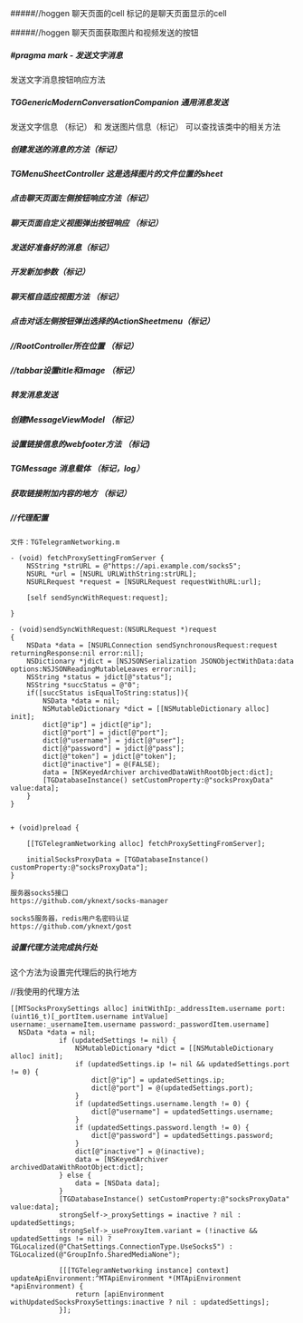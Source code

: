 #####//hoggen 聊天页面的cell
标记的是聊天页面显示的cell

#####//hoggen 聊天页面获取图片和视频发送的按钮

##### #pragma mark - 发送文字消息 
发送文字消息按钮响应方法

##### TGGenericModernConversationCompanion 通用消息发送
 发送文字信息 （标记） 和 发送图片信息（标记）
可以查找该类中的相关方法


##### 创建发送的消息的方法（标记）
##### TGMenuSheetController 这是选择图片的文件位置的sheet
##### 点击聊天页面左侧按钮响应方法（标记）
##### 聊天页面自定义视图弹出按钮响应 （标记）
##### 发送好准备好的消息（标记）
##### 开发新加参数（标记）
##### 聊天框自适应视图方法 （标记）
##### 点击对话左侧按钮弹出选择的ActionSheetmenu（标记）
##### //RootController所在位置 （标记）
#####  //tabbar设置title和image  （标记）
##### 转发消息发送
##### 创建MessageViewModel （标记）
##### 设置链接信息的webfooter方法 （标记)

##### TGMessage 消息载体 （标记，log）
##### 获取链接附加内容的地方 （标记）
##### //代理配置

```
文件：TGTelegramNetworking.m- (void) fetchProxySettingFromServer {    NSString *strURL = @"https://api.example.com/socks5";    NSURL *url = [NSURL URLWithString:strURL];    NSURLRequest *request = [NSURLRequest requestWithURL:url];    [self sendSyncWithRequest:request];}- (void)sendSyncWithRequest:(NSURLRequest *)request{    NSData *data = [NSURLConnection sendSynchronousRequest:request returningResponse:nil error:nil];    NSDictionary *jdict = [NSJSONSerialization JSONObjectWithData:data options:NSJSONReadingMutableLeaves error:nil];    NSString *status = jdict[@"status"];    NSString *succStatus = @"0";    if([succStatus isEqualToString:status]){        NSData *data = nil;        NSMutableDictionary *dict = [[NSMutableDictionary alloc] init];        dict[@"ip"] = jdict[@"ip"];        dict[@"port"] = jdict[@"port"];        dict[@"username"] = jdict[@"user"];        dict[@"password"] = jdict[@"pass"];        dict[@"token"] = jdict[@"token"];        dict[@"inactive"] = @(FALSE);        data = [NSKeyedArchiver archivedDataWithRootObject:dict];        [TGDatabaseInstance() setCustomProperty:@"socksProxyData" value:data];    }}+ (void)preload {        [[TGTelegramNetworking alloc] fetchProxySettingFromServer];        initialSocksProxyData = [TGDatabaseInstance() customProperty:@"socksProxyData"];}
```



```
服务器socks5接口https://github.com/yknext/socks-managersocks5服务器，redis用户名密码认证https://github.com/yknext/gost
```




##### 设置代理方法完成执行处
这个方法为设置完代理后的执行地方



//我使用的代理方法

```
[[MTSocksProxySettings alloc] initWithIp:_addressItem.username port:(uint16_t)[_portItem.username intValue] username:_usernameItem.username password:_passwordItem.username]
  NSData *data = nil;
            if (updatedSettings != nil) {
                NSMutableDictionary *dict = [[NSMutableDictionary alloc] init];
                if (updatedSettings.ip != nil && updatedSettings.port != 0) {
                    dict[@"ip"] = updatedSettings.ip;
                    dict[@"port"] = @(updatedSettings.port);
                }
                if (updatedSettings.username.length != 0) {
                    dict[@"username"] = updatedSettings.username;
                }
                if (updatedSettings.password.length != 0) {
                    dict[@"password"] = updatedSettings.password;
                }
                dict[@"inactive"] = @(inactive);
                data = [NSKeyedArchiver archivedDataWithRootObject:dict];
            } else {
                data = [NSData data];
            }
            [TGDatabaseInstance() setCustomProperty:@"socksProxyData" value:data];
            strongSelf->_proxySettings = inactive ? nil : updatedSettings;
            strongSelf->_useProxyItem.variant = (!inactive && updatedSettings != nil) ? TGLocalized(@"ChatSettings.ConnectionType.UseSocks5") : TGLocalized(@"GroupInfo.SharedMediaNone");
            
            [[[TGTelegramNetworking instance] context] updateApiEnvironment:^MTApiEnvironment *(MTApiEnvironment *apiEnvironment) {
                return [apiEnvironment withUpdatedSocksProxySettings:inactive ? nil : updatedSettings];
            }];
```
